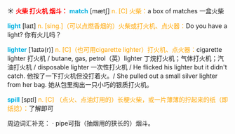☀ <font color="red">**火柴 打火机 烟斗：**</font>
<font color="sky blue">**match**</font> [mætʃ] 
<font color="orange">n. [C] 火柴：</font>a box of matches 一盒火柴

<font color="sky blue">**light**</font> [laɪt] 
<font color="orange">n. [sing.]（可以点燃香烟的）火柴或打火机、点火器：</font>Do you have a light? 你有火儿吗？
                      
<font color="sky blue">**lighter**</font> [ˈlaɪtə(r)]
<font color="orange">n. [C]（也可用cigarette lighter）打火机、点火器：</font>cigarette lighter 打火机 / butane, gas, petrol（英）lighter 丁烷打火机；气体打火机；汽油打火机 / disposable lighter 一次性打火机 / He flicked his lighter but it didn't catch. 他按了一下打火机但没打着火。/ She pulled out a small silver lighter from her bag. 她从包里掏出一只小巧的银质打火机。

<font color="sky blue">**spill**</font> [spɪl]
<font color="orange">n. [C] （点火、点油灯用的）长梗火柴，或一片薄薄的拧起来的纸（即纸捻）：</font>了解即可

周边词汇补充：
· pipe可指（抽烟用的狭长的）烟斗。
